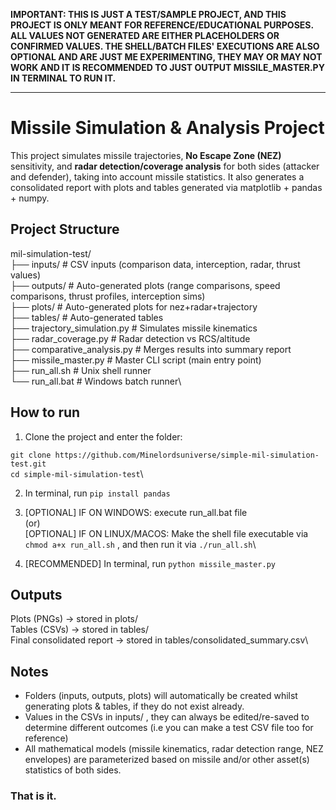 __IMPORTANT: THIS IS JUST A TEST/SAMPLE PROJECT, AND THIS PROJECT IS ONLY MEANT FOR REFERENCE/EDUCATIONAL PURPOSES. ALL VALUES NOT GENERATED ARE EITHER PLACEHOLDERS OR CONFIRMED VALUES. THE SHELL/BATCH FILES' EXECUTIONS ARE ALSO OPTIONAL AND ARE JUST ME EXPERIMENTING, THEY MAY OR MAY NOT WORK AND IT IS RECOMMENDED TO JUST OUTPUT MISSILE_MASTER.PY IN TERMINAL TO RUN IT.__

---

# Missile Simulation & Analysis Project

This project simulates missile trajectories, **No Escape Zone (NEZ)** sensitivity, and **radar detection/coverage analysis** for both sides (attacker and defender), taking into account missile statistics.
It also generates a consolidated report with plots and tables generated via matplotlib + pandas + numpy. 

## Project Structure

mil-simulation-test/\
├── inputs/ # CSV inputs (comparison data, interception, radar, thrust values)\
├── outputs/ # Auto-generated plots (range comparisons, speed comparisons, thrust profiles, interception sims)\
├── plots/ # Auto-generated plots for nez+radar+trajectory\
├── tables/ # Auto-generated tables\
├── trajectory_simulation.py # Simulates missile kinematics\
├── radar_coverage.py # Radar detection vs RCS/altitude\
├── comparative_analysis.py # Merges results into summary report\
├── missile_master.py # Master CLI script (main entry point)\
├── run_all.sh # Unix shell runner\
└── run_all.bat # Windows batch runner\

## How to run

1. Clone the project and enter the folder:

```git clone https://github.com/Minelordsuniverse/simple-mil-simulation-test.git```\
```cd simple-mil-simulation-test```\

2. In terminal, run ```pip install pandas```

3. [OPTIONAL] IF ON WINDOWS: execute run_all.bat file\
(or)\
[OPTIONAL] IF ON LINUX/MACOS: Make the shell file executable via ```chmod a+x run_all.sh``` , and then run it via ```./run_all.sh```\

4. [RECOMMENDED] In terminal, run ```python missile_master.py```

## Outputs

Plots (PNGs) → stored in plots/\
Tables (CSVs) → stored in tables/\
Final consolidated report → stored in tables/consolidated_summary.csv\

## Notes

- Folders (inputs, outputs, plots) will automatically be created whilst generating plots & tables, if they do not exist already.
- Values in the CSVs in inputs/ , they can always be edited/re-saved to determine different outcomes (i.e you can make a test CSV file too for reference)
- All mathematical models (missile kinematics, radar detection range, NEZ envelopes) are parameterized based on missile and/or other asset(s) statistics of both sides.

### That is it. 

   

   
